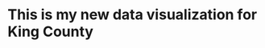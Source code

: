 # This is my new data visualization for King County

<div class="flourish-embed flourish-chart" data-src="visualisation/5255804"><script src="https://public.flourish.studio/resources/embed.js"></script></div>
